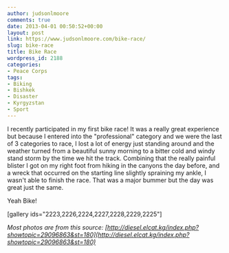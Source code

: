 ```yaml
---
author: judsonlmoore
comments: true
date: 2013-04-01 00:50:52+00:00
layout: post
link: https://www.judsonlmoore.com/bike-race/
slug: bike-race
title: Bike Race
wordpress_id: 2188
categories:
- Peace Corps
tags:
- Biking
- Bishkek
- Disaster
- Kyrgyzstan
- Sport
---
```


I recently participated in my first bike race! It was a really great experience but because I entered into the "professional" category and we were the last of 3 categories to race, I lost a lot of energy just standing around and the weather turned from a beautiful sunny morning to a bitter cold and windy stand storm by the time we hit the track. Combining that the really painful blister I got on my right foot from hiking in the canyons the day before, and a wreck that occurred on the starting line slightly spraining my ankle, I wasn't able to finish the race. That was a major bummer but the day was great just the same.

Yeah Bike!

[gallery ids="2223,2226,2224,2227,2228,2229,2225"]

_Most photos are from this source: [http://diesel.elcat.kg/index.php?showtopic=29096863&st=180](http://diesel.elcat.kg/index.php?showtopic=29096863&st=180)_

